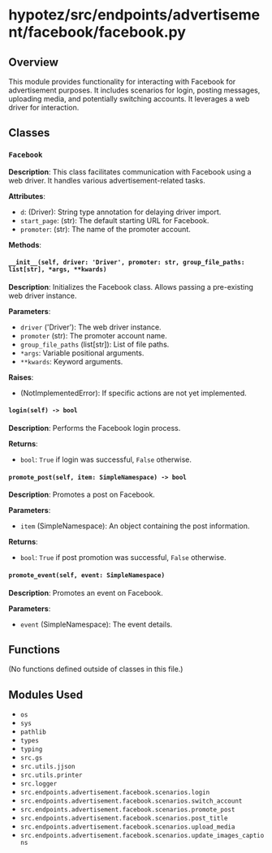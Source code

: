 # hypotez/src/endpoints/advertisement/facebook/facebook.py

## Overview

This module provides functionality for interacting with Facebook for advertisement purposes.  It includes scenarios for login, posting messages, uploading media, and potentially switching accounts.  It leverages a web driver for interaction.


## Classes

### `Facebook`

**Description**: This class facilitates communication with Facebook using a web driver. It handles various advertisement-related tasks.

**Attributes**:

* `d`: (Driver): String type annotation for delaying driver import.
* `start_page`: (str): The default starting URL for Facebook.
* `promoter`: (str):  The name of the promoter account.

**Methods**:

#### `__init__(self, driver: 'Driver', promoter: str, group_file_paths: list[str], *args, **kwards)`

**Description**: Initializes the Facebook class.  Allows passing a pre-existing web driver instance.

**Parameters**:
- `driver` ('Driver'):  The web driver instance.
- `promoter` (str): The promoter account name.
- `group_file_paths` (list[str]): List of file paths.
- `*args`:  Variable positional arguments.
- `**kwards`: Keyword arguments.


**Raises**:
* (NotImplementedError): If specific actions are not yet implemented.

#### `login(self) -> bool`

**Description**:  Performs the Facebook login process.

**Returns**:
- `bool`: `True` if login was successful, `False` otherwise.


#### `promote_post(self, item: SimpleNamespace) -> bool`

**Description**: Promotes a post on Facebook.

**Parameters**:
- `item` (SimpleNamespace):  An object containing the post information.

**Returns**:
- `bool`: `True` if post promotion was successful, `False` otherwise.


#### `promote_event(self, event: SimpleNamespace)`

**Description**:  Promotes an event on Facebook.

**Parameters**:
- `event` (SimpleNamespace): The event details.



## Functions

(No functions defined outside of classes in this file.)

## Modules Used

* `os`
* `sys`
* `pathlib`
* `types`
* `typing`
* `src.gs`
* `src.utils.jjson`
* `src.utils.printer`
* `src.logger`
* `src.endpoints.advertisement.facebook.scenarios.login`
* `src.endpoints.advertisement.facebook.scenarios.switch_account`
* `src.endpoints.advertisement.facebook.scenarios.promote_post`
* `src.endpoints.advertisement.facebook.scenarios.post_title`
* `src.endpoints.advertisement.facebook.scenarios.upload_media`
* `src.endpoints.advertisement.facebook.scenarios.update_images_captions`